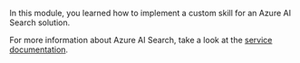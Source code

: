 In this module, you learned how to implement a custom skill for an Azure AI Search solution.

For more information about Azure AI Search, take a look at the [service documentation](/azure/search/).
